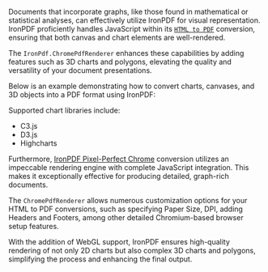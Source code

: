Documents that incorporate graphs, like those found in mathematical or statistical analyses, can effectively utilize IronPDF for visual representation. IronPDF proficiently handles JavaScript within its [`HTML to PDF`](https://ironpdf.com/tutorials/html-to-pdf/) conversion, ensuring that both canvas and chart elements are well-rendered.

The `IronPdf.ChromePdfRenderer` enhances these capabilities by adding features such as 3D charts and polygons, elevating the quality and versatility of your document presentations.

Below is an example demonstrating how to convert charts, canvases, and 3D objects into a PDF format using IronPDF:

Supported chart libraries include:

- C3.js
- D3.js
- Highcharts

Furthermore, [IronPDF Pixel-Perfect Chrome](https://ironpdf.com/how-to/pixel-perfect-html-to-pdf/) conversion utilizes an impeccable rendering engine with complete JavaScript integration. This makes it exceptionally effective for producing detailed, graph-rich documents.

The `ChromePdfRenderer` allows numerous customization options for your HTML to PDF conversions, such as specifying Paper Size, DPI, adding Headers and Footers, among other detailed Chromium-based browser setup features.

With the addition of WebGL support, IronPDF ensures high-quality rendering of not only 2D charts but also complex 3D charts and polygons, simplifying the process and enhancing the final output.